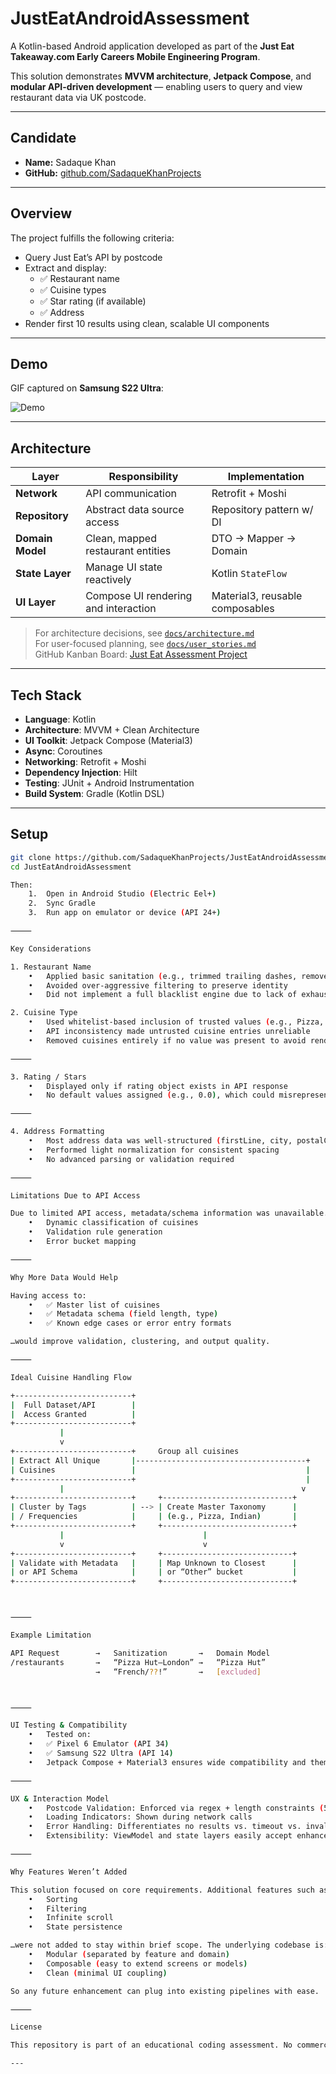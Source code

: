 # JustEatAndroidAssessment

A Kotlin-based Android application developed as part of the **Just Eat Takeaway.com Early Careers Mobile Engineering Program**.

This solution demonstrates **MVVM architecture**, **Jetpack Compose**, and **modular API-driven development** — enabling users to query and view restaurant data via UK postcode.

---

## Candidate

- **Name:** Sadaque Khan
- **GitHub:** [github.com/SadaqueKhanProjects](https://github.com/SadaqueKhanProjects)

---

## Overview

The project fulfills the following criteria:

- Query Just Eat’s API by postcode
- Extract and display:
  - ✅ Restaurant name
  - ✅ Cuisine types
  - ✅ Star rating (if available)
  - ✅ Address
- Render first 10 results using clean, scalable UI components

---

## Demo

GIF captured on **Samsung S22 Ultra**:

![Demo](docs/SamsungS22UltraDemo.gif)

---

## Architecture

| Layer            | Responsibility                            | Implementation                            |
|------------------|--------------------------------------------|--------------------------------------------|
| **Network**       | API communication                         | Retrofit + Moshi                           |
| **Repository**    | Abstract data source access               | Repository pattern w/ DI                   |
| **Domain Model**  | Clean, mapped restaurant entities         | DTO → Mapper → Domain                      |
| **State Layer**   | Manage UI state reactively                | Kotlin `StateFlow`                         |
| **UI Layer**      | Compose UI rendering and interaction      | Material3, reusable composables            |

> For architecture decisions, see [`docs/architecture.md`](docs/architecture.md)  
> For user-focused planning, see [`docs/user_stories.md`](docs/user_stories.md)  
> GitHub Kanban Board: [Just Eat Assessment Project](https://github.com/users/SadaqueKhanProjects/projects/1/views/1)

---

## Tech Stack

- **Language**: Kotlin
- **Architecture**: MVVM + Clean Architecture
- **UI Toolkit**: Jetpack Compose (Material3)
- **Async**: Coroutines
- **Networking**: Retrofit + Moshi
- **Dependency Injection**: Hilt
- **Testing**: JUnit + Android Instrumentation
- **Build System**: Gradle (Kotlin DSL)

---

## Setup

```bash
git clone https://github.com/SadaqueKhanProjects/JustEatAndroidAssessment.git
cd JustEatAndroidAssessment

Then:
	1.	Open in Android Studio (Electric Eel+)
	2.	Sync Gradle
	3.	Run app on emulator or device (API 24+)

⸻

Key Considerations

1. Restaurant Name
	•	Applied basic sanitation (e.g., trimmed trailing dashes, removed social handles)
	•	Avoided over-aggressive filtering to preserve identity
	•	Did not implement a full blacklist engine due to lack of exhaustive dataset

2. Cuisine Type
	•	Used whitelist-based inclusion of trusted values (e.g., Pizza, Halal)
	•	API inconsistency made untrusted cuisine entries unreliable
	•	Removed cuisines entirely if no value was present to avoid rendering [empty]

⸻

3. Rating / Stars
	•	Displayed only if rating object exists in API response
	•	No default values assigned (e.g., 0.0), which could misrepresent the restaurant

⸻

4. Address Formatting
	•	Most address data was well-structured (firstLine, city, postalCode)
	•	Performed light normalization for consistent spacing
	•	No advanced parsing or validation required

⸻

Limitations Due to API Access

Due to limited API access, metadata/schema information was unavailable. This restricted:
	•	Dynamic classification of cuisines
	•	Validation rule generation
	•	Error bucket mapping

⸻

Why More Data Would Help

Having access to:
	•	✅ Master list of cuisines
	•	✅ Metadata schema (field length, type)
	•	✅ Known edge cases or error entry formats

…would improve validation, clustering, and output quality.

⸻

Ideal Cuisine Handling Flow

+--------------------------+
|  Full Dataset/API        |
|  Access Granted          |
+--------------------------+
           |
           v
+--------------------------+     Group all cuisines
| Extract All Unique       |--------------------------------------+
| Cuisines                 |                                      |
+--------------------------+                                      |
           |                                                     v
+--------------------------+     +-----------------------------+ 
| Cluster by Tags          | --> | Create Master Taxonomy      | 
| / Frequencies            |     | (e.g., Pizza, Indian)       | 
+--------------------------+     +-----------------------------+ 
           |                               |                        
           v                               v                        
+--------------------------+     +-----------------------------+ 
| Validate with Metadata   |     | Map Unknown to Closest      | 
| or API Schema            |     | or “Other” bucket           | 
+--------------------------+     +-----------------------------+ 



⸻

Example Limitation

API Request        →   Sanitization       →   Domain Model
/restaurants       →   “Pizza Hut–London” →   “Pizza Hut”
                   →   “French/??!”       →   [excluded]



⸻

UI Testing & Compatibility
	•	Tested on:
	•	✅ Pixel 6 Emulator (API 34)
	•	✅ Samsung S22 Ultra (API 14)
	•	Jetpack Compose + Material3 ensures wide compatibility and theme consistency

⸻

UX & Interaction Model
	•	Postcode Validation: Enforced via regex + length constraints (5–8 alphanum)
	•	Loading Indicators: Shown during network calls
	•	Error Handling: Differentiates no results vs. timeout vs. invalid input
	•	Extensibility: ViewModel and state layers easily accept enhancements

⸻

Why Features Weren’t Added

This solution focused on core requirements. Additional features such as:
	•	Sorting
	•	Filtering
	•	Infinite scroll
	•	State persistence

…were not added to stay within brief scope. The underlying codebase is:
	•	Modular (separated by feature and domain)
	•	Composable (easy to extend screens or models)
	•	Clean (minimal UI coupling)

So any future enhancement can plug into existing pipelines with ease.

⸻

License

This repository is part of an educational coding assessment. No commercial license included.

---
